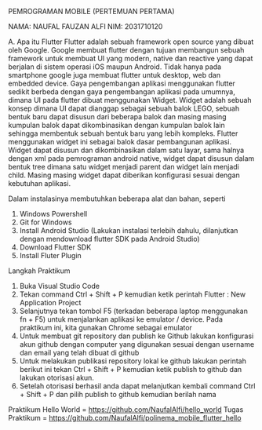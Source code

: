 PEMROGRAMAN MOBILE (PERTEMUAN PERTAMA)

NAMA: NAUFAL FAUZAN ALFI NIM: 2031710120

A. Apa itu Flutter
Flutter adalah sebuah framework open source yang dibuat oleh Google. Google membuat flutter dengan tujuan membangun sebuah framework untuk membuat UI yang modern, native dan reactive yang dapat berjalan di sistem operasi iOS maupun Android. Tidak hanya pada smartphone google juga membuat flutter untuk desktop, web dan embedded device.
Gaya pengembangan aplikasi menggunakan flutter sedikit berbeda dengan gaya pengembangan aplikasi pada umumnya, dimana UI pada flutter dibuat menggunakan Widget. Widget adalah sebuah konsep dimana UI dapat dianggap sebagai sebuah balok LEGO, sebuah bentuk baru dapat disusun dari beberapa balok dan masing masing kumpulan balok dapat dikombinasikan dengan kumpulan balok lain sehingga membentuk sebuah bentuk baru yang lebih kompleks. Flutter menggunakan widget ini sebagai balok dasar pembangunan aplikasi.
Widget dapat disusun dan dikombinasikan dalam satu layar, sama halnya dengan xml pada pemrograman android native, widget dapat disusun dalam bentuk tree dimana satu widget menjadi parent dan widget lain menjadi child. Masing masing widget dapat diberikan konfigurasi sesuai dengan kebutuhan aplikasi. 


Dalam instalasinya membutuhkan beberapa alat dan bahan, seperti 
1.	Windows Powershell
2.	Git for Windows
3.	Install Android Studio (Lakukan instalasi terlebih dahulu, dilanjutkan dengan mendownload flutter SDK pada Android Studio) 
4.	Download Flutter SDK
5.	Install Fluter Plugin 

Langkah Praktikum 
1.	Buka Visual Studio Code
2.	Tekan command Ctrl + Shift + P kemudian ketik perintah Flutter : New Application Project  
3.	Selanjutnya tekan tombol F5 (terkadan beberapa laptop menggunakan fn + F5) untuk menjalankan aplikasi ke emulator / device. Pada praktikum ini, kita gunakan Chrome sebagai emulator
4.	Untuk membuat git repository dan publish ke Github lakukan konfigurasi akun github dengan computer yang digunakan sesuai dengan username dan email yang telah dibuat di github
5.	Untuk melakukan publikasi repository lokal ke github lakukan perintah berikut ini tekan Ctrl + Shift + P kemudian ketik publish to github dan lakukan otorisasi akun.
6.	Setelah otorisasi berhasil anda dapat melanjutkan kembali command Ctrl + Shift + P dan pilih publish to github kemudian berilah nama

Praktikum Hello World = https://github.com/NaufalAlfi/hello_world
Tugas Praktikum = https://github.com/NaufalAlfi/polinema_mobile_flutter_hello
